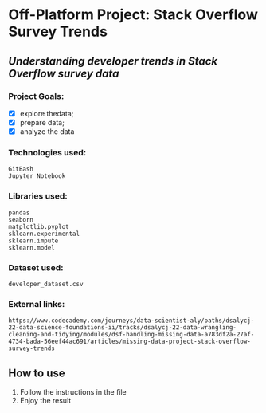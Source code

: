 # **Off-Platform Project: Stack Overflow Survey Trends**
## *Understanding developer trends in Stack Overflow survey data*

### Project Goals:

- [x] explore thedata;
- [x] prepare data;
- [x] analyze the data

### Technologies used:
```
GitBash
Jupyter Notebook
```
### Libraries used:
```
pandas
seaborn
matplotlib.pyplot
sklearn.experimental
sklearn.impute
sklearn.model
```

### Dataset used:
```
developer_dataset.csv
```

### External links:
```
https://www.codecademy.com/journeys/data-scientist-aly/paths/dsalycj-22-data-science-foundations-ii/tracks/dsalycj-22-data-wrangling-cleaning-and-tidying/modules/dsf-handling-missing-data-a783df2a-27af-4734-bada-56eef44ac691/articles/missing-data-project-stack-overflow-survey-trends
```

## How to use ##
1. Follow the instructions in the file
2. Enjoy the result
